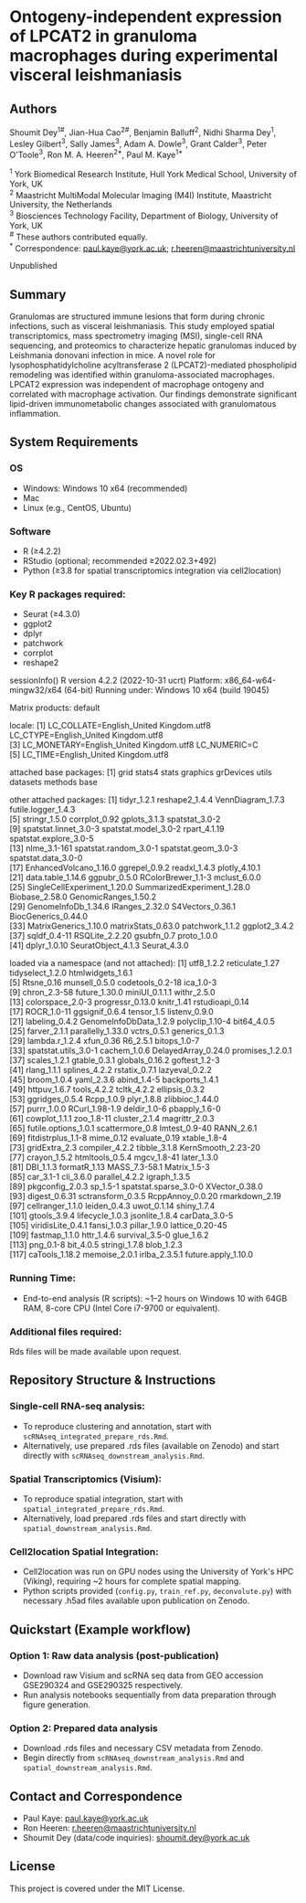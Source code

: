 # Ontogeny-independent expression of LPCAT2 in granuloma macrophages during experimental visceral leishmaniasis

## Authors
Shoumit Dey<sup>1#</sup>, Jian-Hua Cao<sup>2#</sup>, Benjamin Balluff<sup>2</sup>, Nidhi Sharma Dey<sup>1</sup>, Lesley Gilbert<sup>3</sup>, Sally James<sup>3</sup>, Adam A. Dowle<sup>3</sup>, Grant Calder<sup>3</sup>, Peter O'Toole<sup>3</sup>, Ron M. A. Heeren<sup>2*</sup>, Paul M. Kaye<sup>1*</sup>

<sup>1</sup> York Biomedical Research Institute, Hull York Medical School, University of York, UK  
<sup>2</sup> Maastricht MultiModal Molecular Imaging (M4I) Institute, Maastricht University, the Netherlands  
<sup>3</sup> Biosciences Technology Facility, Department of Biology, University of York, UK  
<sup>#</sup> These authors contributed equally.  
<sup>*</sup> Correspondence: paul.kaye@york.ac.uk; r.heeren@maastrichtuniversity.nl

Unpublished

## Summary

Granulomas are structured immune lesions that form during chronic infections, such as visceral leishmaniasis. This study employed spatial transcriptomics, mass spectrometry imaging (MSI), single-cell RNA sequencing, and proteomics to characterize hepatic granulomas induced by Leishmania donovani infection in mice. A novel role for lysophosphatidylcholine acyltransferase 2 (LPCAT2)-mediated phospholipid remodeling was identified within granuloma-associated macrophages. LPCAT2 expression was independent of macrophage ontogeny and correlated with macrophage activation. Our findings demonstrate significant lipid-driven immunometabolic changes associated with granulomatous inflammation.

## System Requirements

### OS
- Windows: Windows 10 x64 (recommended)
- Mac
- Linux (e.g., CentOS, Ubuntu)

### Software
- R (≥4.2.2)
- RStudio (optional; recommended ≥2022.02.3+492)
- Python (≥3.8 for spatial transcriptomics integration via cell2location)

### Key R packages required:
- Seurat (≥4.3.0)
- ggplot2
- dplyr
- patchwork
- corrplot
- reshape2

sessionInfo()
R version 4.2.2 (2022-10-31 ucrt)
Platform: x86_64-w64-mingw32/x64 (64-bit)
Running under: Windows 10 x64 (build 19045)

Matrix products: default

locale:
[1] LC_COLLATE=English_United Kingdom.utf8  LC_CTYPE=English_United Kingdom.utf8   
[3] LC_MONETARY=English_United Kingdom.utf8 LC_NUMERIC=C                           
[5] LC_TIME=English_United Kingdom.utf8    

attached base packages:
[1] grid      stats4    stats     graphics  grDevices utils     datasets  methods   base     

other attached packages:
 [1] tidyr_1.2.1                 reshape2_1.4.4              VennDiagram_1.7.3           futile.logger_1.4.3        
 [5] stringr_1.5.0               corrplot_0.92               gplots_3.1.3                spatstat_3.0-2             
 [9] spatstat.linnet_3.0-3       spatstat.model_3.0-2        rpart_4.1.19                spatstat.explore_3.0-5     
[13] nlme_3.1-161                spatstat.random_3.0-1       spatstat.geom_3.0-3         spatstat.data_3.0-0        
[17] EnhancedVolcano_1.16.0      ggrepel_0.9.2               readxl_1.4.3                plotly_4.10.1              
[21] data.table_1.14.6           ggpubr_0.5.0                RColorBrewer_1.1-3          mclust_6.0.0               
[25] SingleCellExperiment_1.20.0 SummarizedExperiment_1.28.0 Biobase_2.58.0              GenomicRanges_1.50.2       
[29] GenomeInfoDb_1.34.6         IRanges_2.32.0              S4Vectors_0.36.1            BiocGenerics_0.44.0        
[33] MatrixGenerics_1.10.0       matrixStats_0.63.0          patchwork_1.1.2             ggplot2_3.4.2              
[37] sqldf_0.4-11                RSQLite_2.2.20              gsubfn_0.7                  proto_1.0.0                
[41] dplyr_1.0.10                SeuratObject_4.1.3          Seurat_4.3.0               

loaded via a namespace (and not attached):
  [1] utf8_1.2.2             reticulate_1.27        tidyselect_1.2.0       htmlwidgets_1.6.1     
  [5] Rtsne_0.16             munsell_0.5.0          codetools_0.2-18       ica_1.0-3             
  [9] chron_2.3-58           future_1.30.0          miniUI_0.1.1.1         withr_2.5.0           
 [13] colorspace_2.0-3       progressr_0.13.0       knitr_1.41             rstudioapi_0.14       
 [17] ROCR_1.0-11            ggsignif_0.6.4         tensor_1.5             listenv_0.9.0         
 [21] labeling_0.4.2         GenomeInfoDbData_1.2.9 polyclip_1.10-4        bit64_4.0.5           
 [25] farver_2.1.1           parallelly_1.33.0      vctrs_0.5.1            generics_0.1.3        
 [29] lambda.r_1.2.4         xfun_0.36              R6_2.5.1               bitops_1.0-7          
 [33] spatstat.utils_3.0-1   cachem_1.0.6           DelayedArray_0.24.0    promises_1.2.0.1      
 [37] scales_1.2.1           gtable_0.3.1           globals_0.16.2         goftest_1.2-3         
 [41] rlang_1.1.1            splines_4.2.2          rstatix_0.7.1          lazyeval_0.2.2        
 [45] broom_1.0.4            yaml_2.3.6             abind_1.4-5            backports_1.4.1       
 [49] httpuv_1.6.7           tools_4.2.2            tcltk_4.2.2            ellipsis_0.3.2        
 [53] ggridges_0.5.4         Rcpp_1.0.9             plyr_1.8.8             zlibbioc_1.44.0       
 [57] purrr_1.0.0            RCurl_1.98-1.9         deldir_1.0-6           pbapply_1.6-0         
 [61] cowplot_1.1.1          zoo_1.8-11             cluster_2.1.4          magrittr_2.0.3        
 [65] futile.options_1.0.1   scattermore_0.8        lmtest_0.9-40          RANN_2.6.1            
 [69] fitdistrplus_1.1-8     mime_0.12              evaluate_0.19          xtable_1.8-4          
 [73] gridExtra_2.3          compiler_4.2.2         tibble_3.1.8           KernSmooth_2.23-20    
 [77] crayon_1.5.2           htmltools_0.5.4        mgcv_1.8-41            later_1.3.0           
 [81] DBI_1.1.3              formatR_1.13           MASS_7.3-58.1          Matrix_1.5-3          
 [85] car_3.1-1              cli_3.6.0              parallel_4.2.2         igraph_1.3.5          
 [89] pkgconfig_2.0.3        sp_1.5-1               spatstat.sparse_3.0-0  XVector_0.38.0        
 [93] digest_0.6.31          sctransform_0.3.5      RcppAnnoy_0.0.20       rmarkdown_2.19        
 [97] cellranger_1.1.0       leiden_0.4.3           uwot_0.1.14            shiny_1.7.4           
[101] gtools_3.9.4           lifecycle_1.0.3        jsonlite_1.8.4         carData_3.0-5         
[105] viridisLite_0.4.1      fansi_1.0.3            pillar_1.9.0           lattice_0.20-45       
[109] fastmap_1.1.0          httr_1.4.6             survival_3.5-0         glue_1.6.2            
[113] png_0.1-8              bit_4.0.5              stringi_1.7.8          blob_1.2.3            
[117] caTools_1.18.2         memoise_2.0.1          irlba_2.3.5.1          future.apply_1.10.0  

### Running Time:
- End-to-end analysis (R scripts): ~1–2 hours on Windows 10 with 64GB RAM, 8-core CPU (Intel Core i7-9700 or equivalent).

### Additional files required:
Rds files will be made available upon request.

## Repository Structure & Instructions

### Single-cell RNA-seq analysis:
- To reproduce clustering and annotation, start with `scRNAseq_integrated_prepare_rds.Rmd`.
- Alternatively, use prepared .rds files (available on Zenodo) and start directly with `scRNAseq_downstream_analysis.Rmd`.

### Spatial Transcriptomics (Visium):
- To reproduce spatial integration, start with `spatial_integrated_prepare_rds.Rmd`.
- Alternatively, load prepared .rds files and start directly with `spatial_downstream_analysis.Rmd`.

### Cell2location Spatial Integration:
- Cell2location was run on GPU nodes using the University of York's HPC (Viking), requiring ~2 hours for complete spatial mapping.
- Python scripts provided (`config.py`, `train_ref.py`, `deconvolute.py`) with necessary .h5ad files available upon publication on Zenodo.

## Quickstart (Example workflow)

### Option 1: Raw data analysis (post-publication)
- Download raw Visium and scRNA seq data from GEO accession GSE290324 and GSE290325 respectively.
- Run analysis notebooks sequentially from data preparation through figure generation.

### Option 2: Prepared data analysis
- Download .rds files and necessary CSV metadata from Zenodo.
- Begin directly from `scRNAseq_downstream_analysis.Rmd` and `spatial_downstream_analysis.Rmd`.

## Contact and Correspondence
- Paul Kaye: paul.kaye@york.ac.uk
- Ron Heeren: r.heeren@maastrichtuniversity.nl
- Shoumit Dey (data/code inquiries): shoumit.dey@york.ac.uk

## License
This project is covered under the MIT License.
